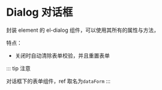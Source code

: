 # Dialog 对话框

封装 element 的 el-dialog 组件，可以使用其所有的属性与方法，

特点：

- 关闭时自动清除表单校验，并且重置表单

::: tip 注意

对话框下的表单组件，ref 取名为`dataForm`
:::

<common-code title="基本用法" description="基本按钮用法">
  <!-- <highlight-code slot="codeText" >
    <template>
      <div class="demo-button">
        <div>
          <dt-button>默认按钮</dt-button>
          <dt-button type="primary">主要按钮</dt-button>
          <dt-button type="success">成功按钮</dt-button>
          <dt-button type="info">信息按钮</dt-button>
          <dt-button type="warning">警告按钮</dt-button>
          <dt-button type="danger">危险按钮</dt-button>
        </div>
      </div>
    </template>
  </highlight-code> -->
  
</common-code>
